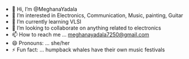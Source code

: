 - 👋 Hi, I’m @MeghanaYadala
- 👀 I’m interested in Electronics, Communication, Music, painting, Guitar 
- 🌱 I’m currently learning VLSI
- 💞️ I’m looking to collaborate on anything related to electronics 
- 📫 How to reach me ... meghanayadala7250@gmail.com
- 😄 Pronouns: ... she/her
- ⚡ Fun fact: ... humpback whales have their own music festivals

<!---
MeghanaYadala/MeghanaYadala is a ✨ special ✨ repository because its `README.md` (this file) appears on your GitHub profile.
You can click the Preview link to take a look at your changes.
--->
